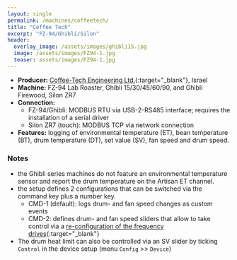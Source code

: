```yaml
---
layout: single
permalink: /machines/coffeetech/
title: "Coffee Tech"
excerpt: "FZ-94/Ghibli/Silon"
header:
  overlay_image: /assets/images/ghibli15.jpg
  image: /assets/images/FZ94-1.jpg
  teaser: assets/images/FZ94-1.jpg
---
```

* __Producer:__ [Coffee-Tech Engineering Ltd.](https://www.coffee-tech.com){:target="_blank"}, Israel
* __Machine:__ FZ-94 Lab Roaster, Ghibli 15/30/45/60/90, and Ghibli Firewood, Silon ZR7
* __Connection:__ 
   * FZ-94/Ghibli: MODBUS RTU via USB-2-RS485 interface; requires the installation of a serial driver
   * Silon ZR7 (touch): MODBUS TCP via network connection
* __Features:__ logging of environmental temperature (ET), bean temperature (BT), drum temperature (DT), set value (SV), fan speed and drum speed. 

### Notes

- the Ghibli series machines do not feature an environmental temperature sensor and report the drum temperature on the Artisan ET channel.
- the setup defines 2 configurations that can be switched via the command key plus a number key.
  * CMD-1 (default): logs drum- and fan speed changes as custom events
  * CMD-2: defines drum- and fan speed sliders that allow to take control via a [re-configuration of the frequency drives](https://artisan-roasterscope.blogspot.de/2016/08/fz-94-4-taking-control.html){:target="_blank"}
- The drum heat limit can also be controlled via an SV slider by ticking `Control` in the device setup (menu `Config` >> `Device`)